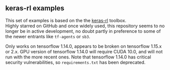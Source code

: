 ## keras-rl examples

This set of examples is based on the the [keras-rl](https://keras-rl/keras-rl) toolbox.  
Highly starred on GitHub and once widely used, this repository seems to no longer be in active
development, no doubt partly in preference to some of the newer entrants like `tf-agents` or `sb3`.

Only works on tensorflow 1.14.0, appears to be broken on tensorflow 1.15.x or 2.x.  GPU version
of tensorflow 1.14.0 will require CUDA 10.0, and will not run with the more recent ones. Note that 
tensorflow 1.14.0 has critical security vulnerabilities, so `requirements.txt` has been deprecated.


